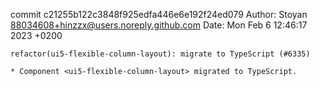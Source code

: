 commit c21255b122c3848f925edfa446e6e192f24ed079
Author: Stoyan <88034608+hinzzx@users.noreply.github.com>
Date:   Mon Feb 6 12:46:17 2023 +0200

    refactor(ui5-flexible-column-layout): migrate to TypeScript (#6335)
    
    * Component <ui5-flexible-column-layout> migrated to TypeScript.
